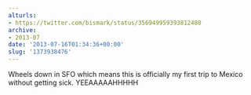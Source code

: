 ```yaml
---
alturls:
- https://twitter.com/bismark/status/356949959393812480
archive:
- 2013-07
date: '2013-07-16T01:34:36+00:00'
slug: '1373938476'
---
```


Wheels down in SFO which means this is officially my first trip to Mexico without getting sick. YEEAAAAAHHHHH

